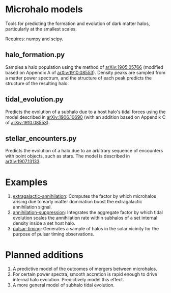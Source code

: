 # Microhalo models
Tools for predicting the formation and evolution of dark matter halos, particularly at the smallest scales.

Requires: numpy and scipy.

## halo_formation.py

Samples a halo population using the method of [arXiv:1905.05766](https://arxiv.org/abs/1905.05766) (modified based on Appendix A of [arXiv:1910.08553](https://arxiv.org/abs/1910.08553)). Density peaks are sampled from a matter power spectrum, and the structure of each peak predicts the structure of the resulting halo.

## tidal_evolution.py

Predicts the evolution of a subhalo due to a host halo's tidal forces using the model described in [arXiv:1906.10690](https://arxiv.org/abs/1906.10690) (with an addition based on Appendix C of [arXiv:1910.08553](https://arxiv.org/abs/1910.08553)).

## stellar_encounters.py

Predicts the evolution of a halo due to an arbitrary sequence of encounters with point objects, such as stars. The model is described in [arXiv:1907.13133](https://arxiv.org/abs/1907.13133).

# Examples

1. [extragalactic-annihilation](examples/extragalactic-annihilation): Computes the factor by which microhalos arising due to early matter domination boost the extragalactic annihilation signal.
2. [annihilation-suppression](examples/annihilation-suppression): Integrates the aggregate factor by which tidal evolution scales the annihilation rate within subhalos of a set internal density inside a set host halo.
3. [pulsar-timing](examples/pulsar-timing): Generates a sample of halos in the solar vicinity for the purpose of pulsar timing observations.

# Planned additions

1. A predictive model of the outcomes of mergers between microhalos.
2. For certain power spectra, smooth accretion is rapid enough to drive internal halo evolution. Predictively model this effect.
3. A more general model of subhalo tidal evolution.
